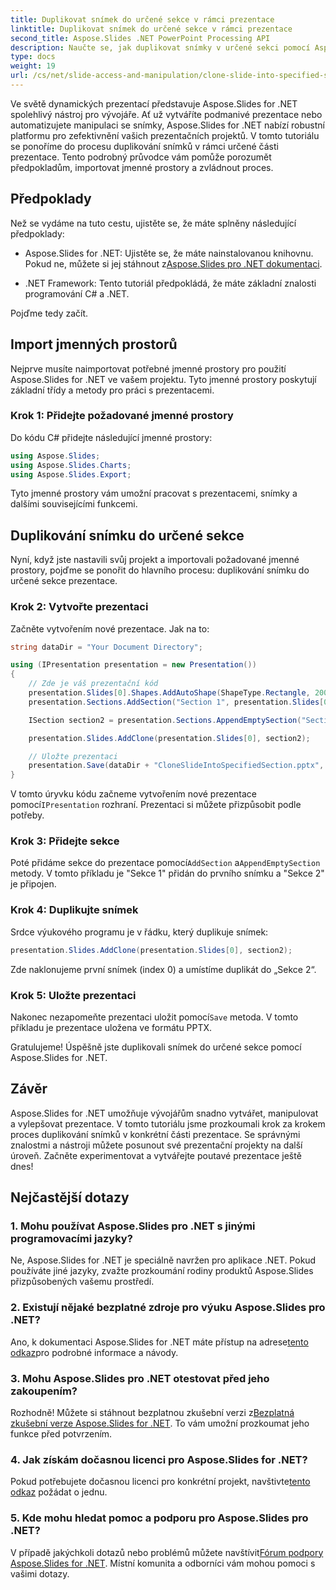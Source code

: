 ```yaml
---
title: Duplikovat snímek do určené sekce v rámci prezentace
linktitle: Duplikovat snímek do určené sekce v rámci prezentace
second_title: Aspose.Slides .NET PowerPoint Processing API
description: Naučte se, jak duplikovat snímky v určené sekci pomocí Aspose.Slides for .NET. Návod krok za krokem pro efektivní manipulaci s diapozitivy.
type: docs
weight: 19
url: /cs/net/slide-access-and-manipulation/clone-slide-into-specified-section/
---
```


Ve světě dynamických prezentací představuje Aspose.Slides for .NET spolehlivý nástroj pro vývojáře. Ať už vytváříte podmanivé prezentace nebo automatizujete manipulaci se snímky, Aspose.Slides for .NET nabízí robustní platformu pro zefektivnění vašich prezentačních projektů. V tomto tutoriálu se ponoříme do procesu duplikování snímků v rámci určené části prezentace. Tento podrobný průvodce vám pomůže porozumět předpokladům, importovat jmenné prostory a zvládnout proces.

## Předpoklady

Než se vydáme na tuto cestu, ujistěte se, že máte splněny následující předpoklady:

-  Aspose.Slides for .NET: Ujistěte se, že máte nainstalovanou knihovnu. Pokud ne, můžete si jej stáhnout z[Aspose.Slides pro .NET dokumentaci](https://reference.aspose.com/slides/net/).

- .NET Framework: Tento tutoriál předpokládá, že máte základní znalosti programování C# a .NET.

Pojďme tedy začít.

## Import jmenných prostorů

Nejprve musíte naimportovat potřebné jmenné prostory pro použití Aspose.Slides for .NET ve vašem projektu. Tyto jmenné prostory poskytují základní třídy a metody pro práci s prezentacemi.

### Krok 1: Přidejte požadované jmenné prostory

Do kódu C# přidejte následující jmenné prostory:

```csharp
using Aspose.Slides;
using Aspose.Slides.Charts;
using Aspose.Slides.Export;
```

Tyto jmenné prostory vám umožní pracovat s prezentacemi, snímky a dalšími souvisejícími funkcemi.

## Duplikování snímku do určené sekce

Nyní, když jste nastavili svůj projekt a importovali požadované jmenné prostory, pojďme se ponořit do hlavního procesu: duplikování snímku do určené sekce prezentace.

### Krok 2: Vytvořte prezentaci

Začněte vytvořením nové prezentace. Jak na to:

```csharp
string dataDir = "Your Document Directory";

using (IPresentation presentation = new Presentation())
{
    // Zde je váš prezentační kód
    presentation.Slides[0].Shapes.AddAutoShape(ShapeType.Rectangle, 200, 50, 300, 100);
    presentation.Sections.AddSection("Section 1", presentation.Slides[0]);

    ISection section2 = presentation.Sections.AppendEmptySection("Section 2");

    presentation.Slides.AddClone(presentation.Slides[0], section2);

    // Uložte prezentaci
    presentation.Save(dataDir + "CloneSlideIntoSpecifiedSection.pptx", SaveFormat.Pptx);
}
```

 V tomto úryvku kódu začneme vytvořením nové prezentace pomocí`IPresentation` rozhraní. Prezentaci si můžete přizpůsobit podle potřeby.

### Krok 3: Přidejte sekce

 Poté přidáme sekce do prezentace pomocí`AddSection` a`AppendEmptySection` metody. V tomto příkladu je "Sekce 1" přidán do prvního snímku a "Sekce 2" je připojen.

### Krok 4: Duplikujte snímek

Srdce výukového programu je v řádku, který duplikuje snímek:

```csharp
presentation.Slides.AddClone(presentation.Slides[0], section2);
```

Zde naklonujeme první snímek (index 0) a umístíme duplikát do „Sekce 2“.

### Krok 5: Uložte prezentaci

Nakonec nezapomeňte prezentaci uložit pomocí`Save` metoda. V tomto příkladu je prezentace uložena ve formátu PPTX.

Gratulujeme! Úspěšně jste duplikovali snímek do určené sekce pomocí Aspose.Slides for .NET.

## Závěr

Aspose.Slides for .NET umožňuje vývojářům snadno vytvářet, manipulovat a vylepšovat prezentace. V tomto tutoriálu jsme prozkoumali krok za krokem proces duplikování snímků v konkrétní části prezentace. Se správnými znalostmi a nástroji můžete posunout své prezentační projekty na další úroveň. Začněte experimentovat a vytvářejte poutavé prezentace ještě dnes!

## Nejčastější dotazy

### 1. Mohu používat Aspose.Slides pro .NET s jinými programovacími jazyky?

Ne, Aspose.Slides for .NET je speciálně navržen pro aplikace .NET. Pokud používáte jiné jazyky, zvažte prozkoumání rodiny produktů Aspose.Slides přizpůsobených vašemu prostředí.

### 2. Existují nějaké bezplatné zdroje pro výuku Aspose.Slides pro .NET?

 Ano, k dokumentaci Aspose.Slides for .NET máte přístup na adrese[tento odkaz](https://reference.aspose.com/slides/net/)pro podrobné informace a návody.

### 3. Mohu Aspose.Slides pro .NET otestovat před jeho zakoupením?

 Rozhodně! Můžete si stáhnout bezplatnou zkušební verzi z[Bezplatná zkušební verze Aspose.Slides for .NET](https://releases.aspose.com/). To vám umožní prozkoumat jeho funkce před potvrzením.

### 4. Jak získám dočasnou licenci pro Aspose.Slides for .NET?

 Pokud potřebujete dočasnou licenci pro konkrétní projekt, navštivte[tento odkaz](https://purchase.aspose.com/temporary-license/) požádat o jednu.

### 5. Kde mohu hledat pomoc a podporu pro Aspose.Slides pro .NET?

 V případě jakýchkoli dotazů nebo problémů můžete navštívit[Fórum podpory Aspose.Slides for .NET](https://forum.aspose.com/). Místní komunita a odborníci vám mohou pomoci s vašimi dotazy.